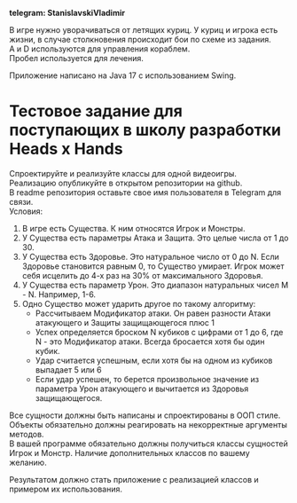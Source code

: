 **telegram: StanislavskiVladimir**

В игре нужно уворачиваться от летящих куриц.  У куриц и игрока есть жизни, в случае столкновения происходит бои по схеме из задания.  
A и D используются для управления кораблем.  
Пробел используется для лечения.  

Приложение написано на Java 17 с использованием Swing.  

# Тестовое задание для поступающих в школу разработки Heads x Hands  
Спроектируйте и реализуйте классы для одной видеоигры.   
Реализацию опубликуйте в открытом репозитории на github.   
В readme репозитория оставьте свое имя пользователя в Telegram для связи.    
Условия:  
1) В игре есть Существа. К ним относятся Игрок и Монстры.  
2) У Существа есть параметры Атака и Защита. Это целые числа от 1 до 30.  
3) У Существа есть Здоровье. Это натуральное число от 0 до N. Если Здоровье становится равным 0, то Существо умирает. Игрок может себя исцелить до 4-х раз на 30% от максимального Здоровья.  
4) У Существа есть параметр Урон. Это диапазон натуральных чисел M - N. Например, 1-6.  
5) Одно Существо может ударить другое по такому алгоритму:  
    - Рассчитываем Модификатор атаки. Он равен разности Атаки атакующего и Защиты защищающегося плюс 1  
    - Успех определяется броском N кубиков с цифрами от 1 до 6, где N - это Модификатор атаки. Всегда бросается хотя бы один кубик.  
    - Удар считается успешным, если хотя бы на одном из кубиков выпадает 5 или 6  
    - Если удар успешен, то берется произвольное значение из параметра Урон атакующего и вычитается из Здоровья защищающегося.  

Все сущности должны быть написаны и спроектированы в ООП стиле. Объекты обязательно должны реагировать на некорректные аргументы методов.  
В вашей программе обязательно должны получиться классы сущностей Игрок и Монстр. Наличие дополнительных классов по вашему желанию.  

Результатом должно стать приложение с реализацией классов и примером их использования.  


